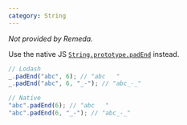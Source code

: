 ```yaml
---
category: String
---
```


_Not provided by Remeda._

Use the native JS [`String.prototype.padEnd`](https://developer.mozilla.org/en-US/docs/Web/JavaScript/Reference/Global_Objects/String/padEnd) instead.

```ts
// Lodash
_.padEnd("abc", 6); // "abc   "
_.padEnd("abc", 6, "_-"); // "abc_-_"

// Native
"abc".padEnd(6); // "abc   "
"abc".padEnd(6, "_-"); // "abc_-_"
```
